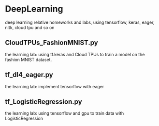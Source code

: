 # DeepLearning
deep learning relative homeworks and labs,
using tensorflow, keras, eager, nltk, cloud tpu and so on 

## CloudTPUs_FashionMNIST.py
the learning lab: using tf.keras and Cloud TPUs to train a model on the fashion MNIST dataset.

## tf_dl4_eager.py
the learning lab: implement tensorflow with eager

## tf_LogisticRegression.py
the learning lab: using tensorflow and gpu to train data with LogisticRegression

